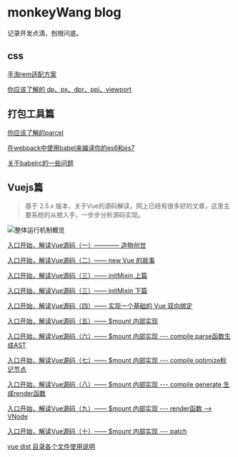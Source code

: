 # monkeyWang blog
记录开发点滴，刨根问底。
## css
[手淘rem适配方案](https://github.com/monkeyWangs/blogs/issues/10)

[你应该了解的 dp、px、dpr、ppi、viewport](https://github.com/monkeyWangs/blogs/issues/8)
## 打包工具篇
[你应该了解的parcel](https://github.com/monkeyWangs/blogs/issues/5)

[在webpack中使用babel来编译你的es6和es7](https://github.com/monkeyWangs/blogs/issues/3)

[关于babelrc的一些问题](https://github.com/monkeyWangs/blogs/issues/6)

## Vuejs篇

> 基于 2.5.x 版本，关于Vue的源码解读，网上已经有很多好的文章，这里主要系统的从根入手，一步步分析源码实现。

![整体运行机制概览](http://img.souche.com/f2e/ab0c06b18763498d1c53247017a60b42.png)

[入口开始，解读Vue源码（一）———— 造物创世](https://github.com/monkeyWangs/blogs/blob/master/src/Vue/1.md)

[入口开始，解读Vue源码（二）—— new Vue 的故事](https://github.com/monkeyWangs/blogs/blob/master/src/Vue/2.md)

[入口开始，解读Vue源码（三）—— initMixin 上篇](https://github.com/monkeyWangs/blogs/blob/master/src/Vue/3.md)

[入口开始，解读Vue源码（三）—— initMixin 下篇](https://github.com/monkeyWangs/blogs/blob/master/src/Vue/4.md)

[入口开始，解读Vue源码（四）—— 实现一个基础的 Vue 双向绑定](https://github.com/monkeyWangs/blogs/blob/master/src/Vue/5.md)

[入口开始，解读Vue源码（五）—— $mount 内部实现](https://github.com/monkeyWangs/blogs/blob/master/src/Vue/6.md)

[入口开始，解读Vue源码（六）—— $mount 内部实现 --- compile parse函数生成AST](https://github.com/monkeyWangs/blogs/blob/master/src/Vue/7.md)

[入口开始，解读Vue源码（七）—— $mount 内部实现 --- compile optimize标记节点](https://github.com/monkeyWangs/blogs/blob/master/src/Vue/8.md)

[入口开始，解读Vue源码（八）—— $mount 内部实现 --- compile generate 生成render函数](https://github.com/monkeyWangs/blogs/blob/master/src/Vue/9.md)

[入口开始，解读Vue源码（九）—— $mount 内部实现 --- render函数 --> VNode](https://github.com/monkeyWangs/blogs/blob/master/src/Vue/10.md)

[入口开始，解读Vue源码（十）—— $mount 内部实现 --- patch](https://github.com/monkeyWangs/blogs/blob/master/src/Vue/11.md)

[vue dist 目录各个文件使用说明](https://github.com/monkeyWangs/blogs/issues/4)


